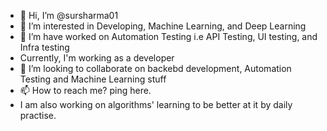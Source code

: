 - 👋 Hi, I’m @sursharma01
- 👀 I’m interested in Developing, Machine Learning, and Deep Learning
- 🌱 I’m have worked on Automation Testing i.e API Testing, UI testing, and Infra testing
- Currently, I'm working as a developer
- 💞️ I’m looking to collaborate on backebd development, Automation Testing and Machine Learning stuff
- 📫 How to reach me? ping here.
- I am also working on algorithms' learning to be better at it by daily practise.


<!---
sursharma01/sursharma01 is a ✨ special ✨ repository because its `README.md` (this file) appears on your GitHub profile.
You can click the Preview link to take a look at your changes.
--->
